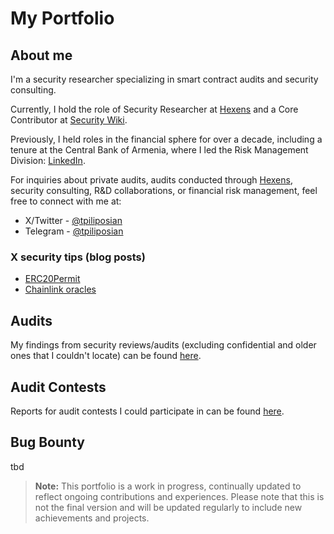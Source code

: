 # My Portfolio

## About me

I'm a security researcher specializing in smart contract audits and security consulting.

Currently, I hold the role of Security Researcher at [Hexens](https://hexens.io/) and a Core Contributor at [Security Wiki](https://wiki.r.security/). 

Previously, I held roles in the financial sphere for over a decade, including a tenure at the Central Bank of Armenia, where I led the Risk Management Division: [LinkedIn](https://www.linkedin.com/in/tpiliposyan/).

For inquiries about private audits, audits conducted through [Hexens](https://hexens.io/audits), security consulting, R&D collaborations, or financial risk management, feel free to connect with me at:
- X/Twitter - [@tpiliposian](https://twitter.com/tpiliposian) 
- Telegram - [@tpiliposian](https://t.me/tpiliposian)

### X security tips (blog posts)

- [ERC20Permit](https://twitter.com/tpiliposian/status/1730247297416540458)
- [Chainlink oracles](https://twitter.com/tpiliposian/status/1732706349492936997)

## Audits

My findings from security reviews/audits (excluding confidential and older ones that I couldn't locate) can be found [here](/findings/).

## Audit Contests

Reports for audit contests I could participate in can be found [here](/contests/).

## Bug Bounty

tbd

> **Note:** This portfolio is a work in progress, continually updated to reflect ongoing contributions and experiences. Please note that this is not the final version and will be updated regularly to include new achievements and projects.

